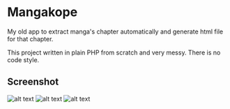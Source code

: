 
# Mangakope

My old app to extract manga's chapter automatically and generate html file for that chapter. 

This project written in plain PHP from scratch and very messy. There is no code style.

## Screenshot
![alt text](https://github.com/jikope/mangakope/blob/img/landing?raw=true)
![alt text](https://github.com/jikope/mangakope/blob/img/chap?raw=true)
![alt text](https://github.com/jikope/mangakope/blob/img/single?raw=true)
